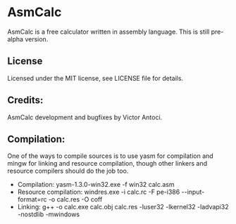 # AsmCalc
AsmCalc is a free calculator written in assembly language. This is still pre-alpha version.

## License
Licensed under the MIT license, see LICENSE file for details.

## Credits:
AsmCalc development and bugfixes by Victor Antoci.

## Compilation:
One of the ways to compile sources is to use yasm for compilation and mingw for linking and resource compilation, though other linkers and resource compilers should do the job too.

- Compilation: yasm-1.3.0-win32.exe -f win32 calc.asm
- Resource compilation: windres.exe -i calc.rc -F pe-i386 --input-format=rc -o calc.res -O coff 
- Linking: g++ -o calc.exe calc.obj calc.res -luser32 -lkernel32 -ladvapi32 -nostdlib -mwindows

